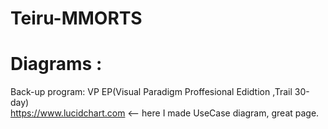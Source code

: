 Teiru-MMORTS
============

Diagrams :
============
Back-up program: VP EP(Visual Paradigm Proffesional Edidtion ,Trail 30-day)<br>
https://www.lucidchart.com <-- here I made UseCase diagram, great page.
